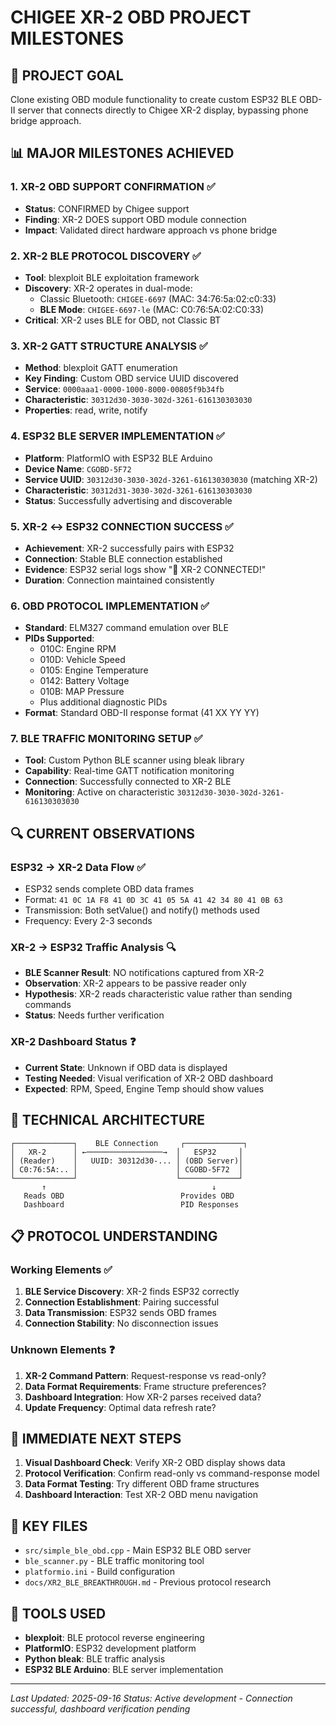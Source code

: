 # CHIGEE XR-2 OBD PROJECT MILESTONES

## 🎯 PROJECT GOAL
Clone existing OBD module functionality to create custom ESP32 BLE OBD-II server that connects directly to Chigee XR-2 display, bypassing phone bridge approach.

## 📊 MAJOR MILESTONES ACHIEVED

### 1. XR-2 OBD SUPPORT CONFIRMATION ✅
- **Status**: CONFIRMED by Chigee support
- **Finding**: XR-2 DOES support OBD module connection
- **Impact**: Validated direct hardware approach vs phone bridge

### 2. XR-2 BLE PROTOCOL DISCOVERY ✅ 
- **Tool**: blexploit BLE exploitation framework
- **Discovery**: XR-2 operates in dual-mode:
  - Classic Bluetooth: `CHIGEE-6697` (MAC: 34:76:5a:02:c0:33)
  - **BLE Mode**: `CHIGEE-6697-le` (MAC: C0:76:5A:02:C0:33)
- **Critical**: XR-2 uses BLE for OBD, not Classic BT

### 3. XR-2 GATT STRUCTURE ANALYSIS ✅
- **Method**: blexploit GATT enumeration
- **Key Finding**: Custom OBD service UUID discovered
- **Service**: `0000aaa1-0000-1000-8000-00805f9b34fb`
- **Characteristic**: `30312d30-3030-302d-3261-616130303030`
- **Properties**: read, write, notify

### 4. ESP32 BLE SERVER IMPLEMENTATION ✅
- **Platform**: PlatformIO with ESP32 BLE Arduino
- **Device Name**: `CGOBD-5F72`
- **Service UUID**: `30312d30-3030-302d-3261-616130303030` (matching XR-2)
- **Characteristic**: `30312d31-3030-302d-3261-616130303030`
- **Status**: Successfully advertising and discoverable

### 5. XR-2 ↔ ESP32 CONNECTION SUCCESS ✅
- **Achievement**: XR-2 successfully pairs with ESP32
- **Connection**: Stable BLE connection established
- **Evidence**: ESP32 serial logs show "🎉 XR-2 CONNECTED!"
- **Duration**: Connection maintained consistently

### 6. OBD PROTOCOL IMPLEMENTATION ✅
- **Standard**: ELM327 command emulation over BLE
- **PIDs Supported**: 
  - 010C: Engine RPM
  - 010D: Vehicle Speed  
  - 0105: Engine Temperature
  - 0142: Battery Voltage
  - 010B: MAP Pressure
  - Plus additional diagnostic PIDs
- **Format**: Standard OBD-II response format (41 XX YY YY)

### 7. BLE TRAFFIC MONITORING SETUP ✅
- **Tool**: Custom Python BLE scanner using bleak library
- **Capability**: Real-time GATT notification monitoring
- **Connection**: Successfully connected to XR-2 BLE
- **Monitoring**: Active on characteristic `30312d30-3030-302d-3261-616130303030`

## 🔍 CURRENT OBSERVATIONS

### ESP32 → XR-2 Data Flow ✅
- ESP32 sends complete OBD data frames
- Format: `41 0C 1A F8 41 0D 3C 41 05 5A 41 42 34 80 41 0B 63`
- Transmission: Both setValue() and notify() methods used
- Frequency: Every 2-3 seconds

### XR-2 → ESP32 Traffic Analysis 🔍
- **BLE Scanner Result**: NO notifications captured from XR-2
- **Observation**: XR-2 appears to be passive reader only
- **Hypothesis**: XR-2 reads characteristic value rather than sending commands
- **Status**: Needs further verification

### XR-2 Dashboard Status ❓
- **Current State**: Unknown if OBD data is displayed
- **Testing Needed**: Visual verification of XR-2 OBD dashboard
- **Expected**: RPM, Speed, Engine Temp should show values

## 🔧 TECHNICAL ARCHITECTURE

```
┌─────────────┐    BLE Connection     ┌─────────────┐
│   XR-2      │ ←─────────────────→  │   ESP32     │
│ (Reader)    │   UUID: 30312d30-... │ (OBD Server)│
│ C0:76:5A:.. │                      │ CGOBD-5F72  │
└─────────────┘                      └─────────────┘
       ↑                                     ↓
   Reads OBD                          Provides OBD
   Dashboard                          PID Responses
```

## 📋 PROTOCOL UNDERSTANDING

### Working Elements ✅
1. **BLE Service Discovery**: XR-2 finds ESP32 correctly
2. **Connection Establishment**: Pairing successful  
3. **Data Transmission**: ESP32 sends OBD frames
4. **Connection Stability**: No disconnection issues

### Unknown Elements ❓
1. **XR-2 Command Pattern**: Request-response vs read-only?
2. **Data Format Requirements**: Frame structure preferences?
3. **Dashboard Integration**: How XR-2 parses received data?
4. **Update Frequency**: Optimal data refresh rate?

## 🎯 IMMEDIATE NEXT STEPS

1. **Visual Dashboard Check**: Verify XR-2 OBD display shows data
2. **Protocol Verification**: Confirm read-only vs command-response model
3. **Data Format Testing**: Try different OBD frame structures
4. **Dashboard Interaction**: Test XR-2 OBD menu navigation

## 📁 KEY FILES

- `src/simple_ble_obd.cpp` - Main ESP32 BLE OBD server
- `ble_scanner.py` - BLE traffic monitoring tool  
- `platformio.ini` - Build configuration
- `docs/XR2_BLE_BREAKTHROUGH.md` - Previous protocol research

## 🔬 TOOLS USED

- **blexploit**: BLE protocol reverse engineering
- **PlatformIO**: ESP32 development platform
- **Python bleak**: BLE traffic analysis
- **ESP32 BLE Arduino**: BLE server implementation

---
*Last Updated: 2025-09-16*
*Status: Active development - Connection successful, dashboard verification pending*